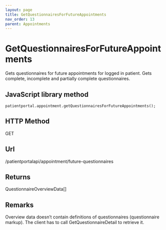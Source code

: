 ```yaml
---
layout: page
title: GetQuestionnairesForFutureAppointments
nav_order: 13
parent: Appointments
---
```


# GetQuestionnairesForFutureAppointments

Gets questionnaires for future appointments for logged in patient. Gets complete, incomplete and partially complete questionnaires.

## JavaScript library method

```
patientportal.appointment.getQuestionnairesForFutureAppointments();
```

## HTTP Method

GET

## ****Url****

/patientportalapi/appointment/future-questionnaires

## Returns

QuestionnaireOverviewData\[\]

## Remarks

Overview data doesn’t contain definitions of questionnaires (questionnaire markup). The client has to call GetQuestionnaireDetail to retrieve it.
